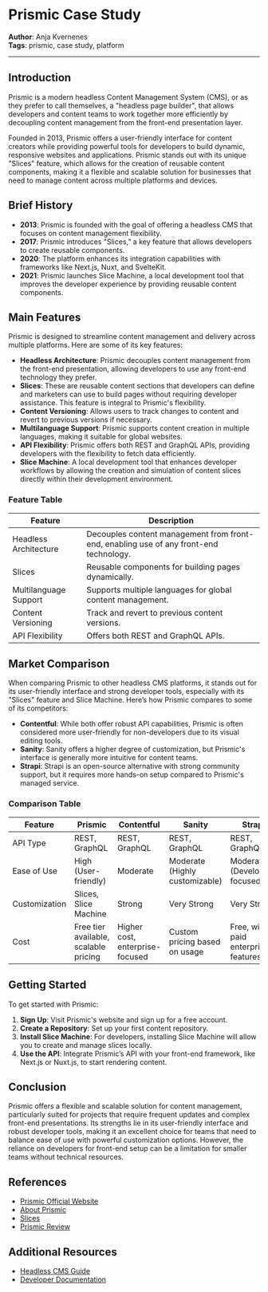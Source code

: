 # Prismic Case Study

**Author**: Anja Kvernenes <Feycalion>  
**Tags**: prismic, case study, platform

---

## Introduction

Prismic is a modern headless Content Management System (CMS), or as they prefer to call themselves, a "headless page builder", that allows developers and content teams to work together more efficiently by decoupling content management from the front-end presentation layer.

Founded in 2013, Prismic offers a user-friendly interface for content creators while providing powerful tools for developers to build dynamic, responsive websites and applications. Prismic stands out with its unique "Slices" feature, which allows for the creation of reusable content components, making it a flexible and scalable solution for businesses that need to manage content across multiple platforms and devices.

## Brief History

- **2013**: Prismic is founded with the goal of offering a headless CMS that focuses on content management flexibility.
- **2017**: Prismic introduces "Slices," a key feature that allows developers to create reusable components.
- **2020**: The platform enhances its integration capabilities with frameworks like Next.js, Nuxt, and SvelteKit.
- **2021**: Prismic launches Slice Machine, a local development tool that improves the developer experience by providing reusable content components.

## Main Features

Prismic is designed to streamline content management and delivery across multiple platforms. Here are some of its key features:

- **Headless Architecture**: Prismic decouples content management from the front-end presentation, allowing developers to use any front-end technology they prefer.
- **Slices**: These are reusable content sections that developers can define and marketers can use to build pages without requiring developer assistance. This feature is integral to Prismic's flexibility.
- **Content Versioning**: Allows users to track changes to content and revert to previous versions if necessary.
- **Multilanguage Support**: Prismic supports content creation in multiple languages, making it suitable for global websites.
- **API Flexibility**: Prismic offers both REST and GraphQL APIs, providing developers with the flexibility to fetch data efficiently.
- **Slice Machine**: A local development tool that enhances developer workflows by allowing the creation and simulation of content slices directly within their development environment.

### Feature Table

| Feature               | Description                                                                            |
| --------------------- | -------------------------------------------------------------------------------------- |
| Headless Architecture | Decouples content management from front-end, enabling use of any front-end technology. |
| Slices                | Reusable components for building pages dynamically.                                    |
| Multilanguage Support | Supports multiple languages for global content management.                             |
| Content Versioning    | Track and revert to previous content versions.                                         |
| API Flexibility       | Offers both REST and GraphQL APIs.                                                     |

## Market Comparison

When comparing Prismic to other headless CMS platforms, it stands out for its user-friendly interface and strong developer tools, especially with its "Slices" feature and Slice Machine. Here’s how Prismic compares to some of its competitors:

- **Contentful**: While both offer robust API capabilities, Prismic is often considered more user-friendly for non-developers due to its visual editing tools.
- **Sanity**: Sanity offers a higher degree of customization, but Prismic's interface is generally more intuitive for content teams.
- **Strapi**: Strapi is an open-source alternative with strong community support, but it requires more hands-on setup compared to Prismic's managed service.

### Comparison Table

| Feature       | Prismic                               | Contentful                      | Sanity                         | Strapi                              |
| ------------- | ------------------------------------- | ------------------------------- | ------------------------------ | ----------------------------------- |
| API Type      | REST, GraphQL                         | REST, GraphQL                   | REST, GraphQL                  | REST, GraphQL                       |
| Ease of Use   | High (User-friendly)                  | Moderate                        | Moderate (Highly customizable) | Moderate (Developer-focused)        |
| Customization | Slices, Slice Machine                 | Strong                          | Very Strong                    | Very Strong                         |
| Cost          | Free tier available, scalable pricing | Higher cost, enterprise-focused | Custom pricing based on usage  | Free, with paid enterprise features |

## Getting Started

To get started with Prismic:

1. **Sign Up**: Visit Prismic's website and sign up for a free account.
2. **Create a Repository**: Set up your first content repository.
3. **Install Slice Machine**: For developers, installing Slice Machine will allow you to create and manage slices locally.
4. **Use the API**: Integrate Prismic’s API with your front-end framework, like Next.js or Nuxt.js, to start rendering content.

## Conclusion

Prismic offers a flexible and scalable solution for content management, particularly suited for projects that require frequent updates and complex front-end presentations. Its strengths lie in its user-friendly interface and robust developer tools, making it an excellent choice for teams that need to balance ease of use with powerful customization options. However, the reliance on developers for front-end setup can be a limitation for smaller teams without technical resources.

## References

- [Prismic Official Website](https://prismic.io)
- [About Prismic](https://prismic.io/about)
- [Slices](https://prismic.io/features/slices)
- [Prismic Review](https://bejamas.io/hub/headless-cms/prismic)

## Additional Resources

- [Headless CMS Guide](https://prismic.io/blog/headless-cms)
- [Developer Documentation](https://prismic.io/docs)
